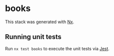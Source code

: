 # books

This stack was generated with [Nx](https://nx.dev).

## Running unit tests

Run `nx test books` to execute the unit tests via [Jest](https://jestjs.io).
